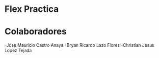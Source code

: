 # Flex Practica

# Colaboradores
-Jose Mauricio Castro Anaya
-Bryan Ricardo Lazo Flores
-Christian Jesus Lopez Tejada